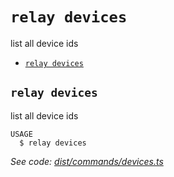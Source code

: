 `relay devices`
===============

list all device ids

* [`relay devices`](#relay-devices)

## `relay devices`

list all device ids

```
USAGE
  $ relay devices
```

_See code: [dist/commands/devices.ts](https://github.com/relaypro/relay-js/blob/v0.0.2/dist/commands/devices.ts)_
